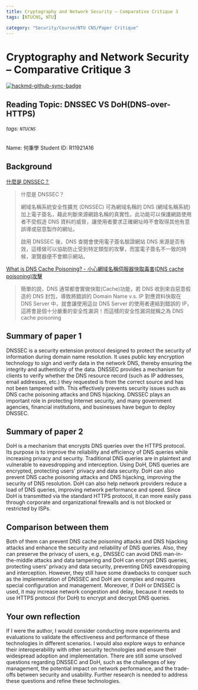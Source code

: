 ```yaml
---
title: Cryptography and Network Security – Comparative Critique 3
tags: [NTUCNS, NTU]

category: "Security/Course/NTU CNS/Paper Critique"
---
```


# Cryptography and Network Security – Comparative Critique 3

[![hackmd-github-sync-badge](https://hackmd.io/MLHx12AhT-S-DUoRfGUn4A/badge)](https://hackmd.io/MLHx12AhT-S-DUoRfGUn4A)

## Reading Topic: DNSSEC VS DoH(DNS-over-HTTPS)
###### tags: `NTUCNS`
Name: 何秉學	Student ID: R11921A16

## Background
[什麼是 DNSSEC？](https://tw.godaddy.com/help/what-is-dnssec-6135)
> 什麼是 DNSSEC？
>
>網域名稱系統安全性擴充 (DNSSEC) 可為網域名稱的 DNS (網域名稱系統) 加上電子簽名，藉此判斷來源網路名稱的真實性。此功能可以保護網路使用者不受假造 DNS 資料的威脅，讓使用者要求正確網址時不會取得其他有意誤導或惡意製作的網址。
>
>啟用 DNSSEC 後，DNS 查閱會使用電子簽名驗證網站 DNS 來源是否有效，這樣做可以協助防止受到特定類型的攻擊，而當電子簽名不一致的時候，瀏覽器便不會顯示網站。

[What is DNS Cache Poisoning? - 小心網域名稱伺服器快取毒害(DNS cache poisoning)攻擊](https://blog.miniasp.com/post/2008/10/22/Be-careful-DNS-cache-poisoning-attack)
> 簡單的說，DNS 通常都會實做快取(Cache)功能，若 DNS 收到來自惡意假造的 DNS 封包，導致將錯誤的 Domain Name v.s. IP 對應資料快取在 DNS Server 中，就會讓使用這台 DNS Server 的使用者連結到錯誤的 IP，這將會是個十分嚴重的安全性漏洞！而這樣的安全性漏洞就稱之為 DNS cache poisoning


## Summary of paper 1
DNSSEC is a security extension protocol designed to protect the security of information during domain name resolution. It uses public key encryption technology to sign and verify data in the network DNS, thereby ensuring the integrity and authenticity of the data. DNSSEC provides a mechanism for clients to verify whether the DNS resource record (such as IP addresses, email addresses, etc.) they requested is from the correct source and has not been tampered with. This effectively prevents security issues such as DNS cache poisoning attacks and DNS hijacking. DNSSEC plays an important role in protecting Internet security, and many government agencies, financial institutions, and businesses have begun to deploy DNSSEC.

## Summary of paper 2
DoH is a mechanism that encrypts DNS queries over the HTTPS protocol. Its purpose is to improve the reliability and efficiency of DNS queries while increasing privacy and security. Traditional DNS queries are in plaintext and vulnerable to eavesdropping and interception. Using DoH, DNS queries are encrypted, protecting users' privacy and data security. DoH can also prevent DNS cache poisoning attacks and DNS hijacking, improving the security of DNS resolution. DoH can also help network providers reduce a load of DNS queries, improving network performance and speed. Since DoH is transmitted via the standard HTTPS protocol, it can more easily pass through corporate and organizational firewalls and is not blocked or restricted by ISPs.

## Comparison between them
Both of them can prevent DNS cache poisoning attacks and DNS hijacking attacks and enhance the security and reliability of DNS queries. Also, they can preserve the privacy of users, e.g., DNSSEC can avoid DNS man-in-the-middle attacks and data tampering and DoH can encrypt DNS queries, protecting users' privacy and data security, preventing DNS eavesdropping and interception. However, they still have some drawbacks to conquer such as the implementation of DNSSEC and DoH are complex and requires special configuration and management. Moreover, if DoH or DNSSEC is used, it may increase network congestion and delay, because it needs to use HTTPS protocol (for DoH) to encrypt and decrypt DNS queries.

## Your own reflection
If I were the author, I would consider conducting more experiments and evaluations to validate the effectiveness and performance of these technologies in different scenarios. I would also explore ways to enhance their interoperability with other security technologies and ensure their widespread adoption and implementation. There are still some unsolved questions regarding DNSSEC and DoH, such as the challenges of key management, the potential impact on network performance, and the trade-offs between security and usability. Further research is needed to address these questions and refine these technologies.